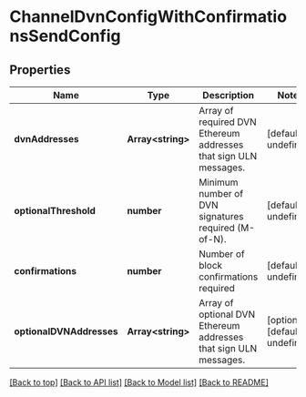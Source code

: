 # ChannelDvnConfigWithConfirmationsSendConfig

## Properties

|Name | Type | Description | Notes|
|------------ | ------------- | ------------- | -------------|
|**dvnAddresses** | **Array&lt;string&gt;** | Array of required DVN Ethereum addresses that sign ULN messages. | [default to undefined]|
|**optionalThreshold** | **number** | Minimum number of DVN signatures required (M-of-N). | [default to undefined]|
|**confirmations** | **number** | Number of block confirmations required | [default to undefined]|
|**optionalDVNAddresses** | **Array&lt;string&gt;** | Array of optional DVN Ethereum addresses that sign ULN messages. | [optional] [default to undefined]|




[[Back to top]](#) [[Back to API list]](../../README.md#documentation-for-api-endpoints) [[Back to Model list]](../../README.md#documentation-for-models) [[Back to README]](../../README.md)
